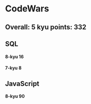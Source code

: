 # CodeWars
##  Overall: 5 kyu	 points: 332
## SQL
#### 8-kyu	16 
#### 7-kyu	8

## JavaScript
#### 8-kyu	90
